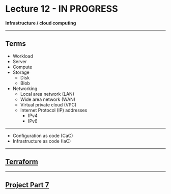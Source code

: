 # Lecture 12 - IN PROGRESS

**Infrastructure / cloud computing**

---

## Terms

- Workload
- Server
- Compute
- Storage
  - Disk
  - Blob
- Networking
  - Local area network (LAN)
  - Wide area network (WAN)
  - Virtual private cloud (VPC)
  - Internet Protocol (IP) addresses
    - IPv4
    - IPv6

---

- Configuration as code (CaC)
- Infrastructure as code (IaC)

---

## [Terraform](https://www.terraform.io/)

---

## [Project Part 7](../docs/project.md#part-7)
